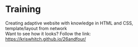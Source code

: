 # Training
Creating adaptive website with knowledge in HTML and CSS, template/layout from network <br>
Want to see how it looks? Follow the link: https://kriswhitch.github.io/26andfour/
